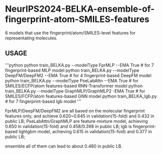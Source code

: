# NeurIPS2024-BELKA-ensemble-of-fingerprint-atom-SMILES-features
6 models that use the fingerprint/atom/SMILES-level features for representating molecules.

## USAGE

'''python
python train_BELKA.py --modelType FprMLP --EMA True            # for 7 fingerprint-based MLP model
python train_BELKA.py --modelType DeepFM/DeepFM2 --EMA True    # for 4 fingerprint-based DeepFM model
python train_BELKA.py --modelType PseLabAttn --EMA True        # for SMILES/ECFP/atom features-based RNN-Transformer model
python train_BELKA.py --modelType GraphMLP/GraphMLP2 -EMA True # for SMILES/FCFP/atom features-based GNN model
python train_BELKA_lgb.py                                      # for 7 fingerprint-based lgb model
'''

FprMLP/DeepFM/DeepFM2 are all based on the molecular fingerprint features only, and achieve 0.620~0.645 in validation(15-fold) and 0.432 in public LB;
PseLabAttn/GraphMLP are feature-mixture model, achieving 0.650 in validation(15-fold) and 0.458/0.398 in public LB;
lgb is fingerprint-based lightgbm model, achieving 0.615 in validation(15-fold) and 0.377 in public LB;

ensemble all of them can lead to about 0.480 in public LB. 
